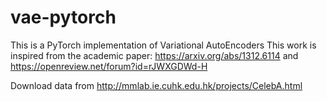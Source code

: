# vae-pytorch
This is a PyTorch implementation of Variational AutoEncoders
This work is inspired from the academic paper: https://arxiv.org/abs/1312.6114 and https://openreview.net/forum?id=rJWXGDWd-H

Download data from http://mmlab.ie.cuhk.edu.hk/projects/CelebA.html
